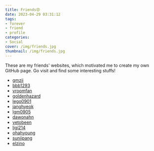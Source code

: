 ```yaml
---
title: Friends😍
date: 2023-04-29 03:31:12
tags:
- forever
- friend
- profile
categories:
- Social
cover: /img/friends.jpg
thumbnail: /img/friends.jpg
---
```


These are my friends' websites, which motivated me to create my own GitHub page.
Go visit and find some interesting stuffs!

* [gmzii](https://gmzii.github.io/)
* [bbb1293](https://bbb1293.github.io/)
* [vroomfan](https://vroomfan.netlify.app/)
* [goldenhazard](https://goldenhazard.github.io)
* [lego0901](https://lego0901.tistory.com/)
* [janghyeok](https://janghyeok.vercel.app/)
* [lgm0905](https://lgm0905.github.io/resume/)
* [dawonahn](https://dawonahn.github.io/)
* [vetobeen](https://vetobeen.tistory.com/)
* [ligi214](https://ligi214.github.io/)
* [ohahyoung](https://ohahyoung.github.io/)
* [suniipang](https://suniipang.github.io/)
* [elzino](https://elzino.github.io/)
